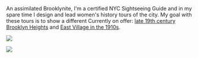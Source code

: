 ---
---
An assimilated Brooklynite, I'm a certified NYC Sightseeing Guide and in my spare time I design and lead women's history tours of the city. My goal with these tours is to show a different Currently on offer: [late 19th century Brooklyn Heights](/tours/001-brooklyn-heights) and [East Village in the 1910s](/tours/002-radical-1910s).

![](/images/20171118_120510-1.jpg)

![](/images/labor%20tour%203.jpg)
